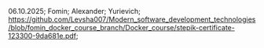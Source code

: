 06.10.2025; Fomin; Alexander; Yurievich; https://github.com/Levsha007/Modern_software_development_technologies/blob/fomin_docker_course_branch/Docker_course/stepik-certificate-123300-9da681e.pdf; 
